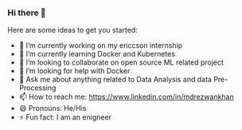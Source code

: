 ### Hi there 👋

Here are some ideas to get you started:

- 🔭 I’m currently working on my ericcson internship
- 🌱 I’m currently learning Docker and Kubernetes
- 👯 I’m looking to collaborate on open source ML related project
- 🤔 I’m looking for help with Docker
- 💬 Ask me about anything related to Data Analysis and data Pre-Processing 
- 📫 How to reach me: https://www.linkedin.com/in/mdrezwankhan
- 😄 Pronouns: He/His
- ⚡ Fun fact: I am an enigneer

